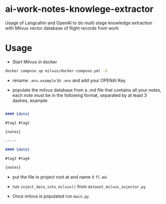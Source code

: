# ai-work-notes-knowlege-extractor
Usage of Langcahin and OpenAI to do multi stage knowledge extraction with Milvus vector database of flight records from work

# Usage

- Start Milvus in docker
 
```bash
docker compose up milvus/docker-compose.yml -d
```

- rename `.env.example` to `.env` and add your OPENAI Key

- populate the milvus database from a .md file that contains all your notes, each note must be in the following format, separated by at least 3 dashes, example:

```md

#### {date}

#tag1 #tag2

{notes}

-----

#### {date}

#tag3 #tag4

{notes}

```

- put the file in project root at and name it `fl.md`

- run `inject_data_into_milvus()` from `dataset_milvus_injector.py`

- Once milvus is populated run `main.py`
